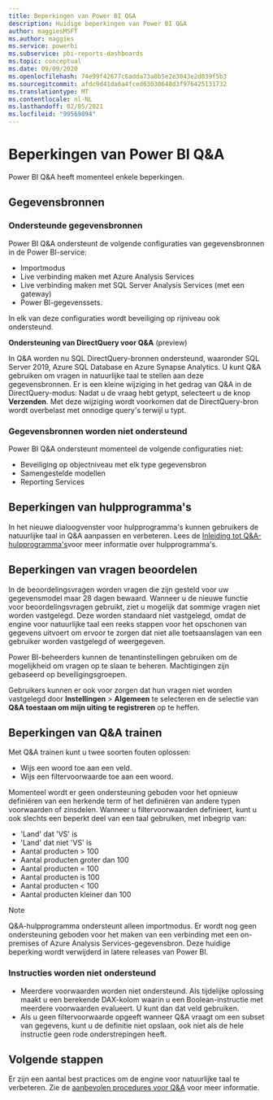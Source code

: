 ```yaml
---
title: Beperkingen van Power BI Q&A
description: Huidige beperkingen van Power BI Q&A
author: maggiesMSFT
ms.author: maggies
ms.service: powerbi
ms.subservice: pbi-reports-dashboards
ms.topic: conceptual
ms.date: 09/09/2020
ms.openlocfilehash: 74e99f42677c6adda73a8b5e2e3043e2d039f5b3
ms.sourcegitcommit: afdc9d41da6a4fced63030648d3f976425131732
ms.translationtype: MT
ms.contentlocale: nl-NL
ms.lasthandoff: 02/05/2021
ms.locfileid: "99569894"
---
```

# <a name="limitations-of-power-bi-qa"></a>Beperkingen van Power BI Q&A

Power BI Q&A heeft momenteel enkele beperkingen.

## <a name="data-sources"></a>Gegevensbronnen

### <a name="supported-data-sources"></a>Ondersteunde gegevensbronnen

Power BI Q&A ondersteunt de volgende configuraties van gegevensbronnen in de Power BI-service:

- Importmodus
- Live verbinding maken met Azure Analysis Services
- Live verbinding maken met SQL Server Analysis Services (met een gateway)
- Power BI-gegevenssets.

In elk van deze configuraties wordt beveiliging op rijniveau ook ondersteund.

**Ondersteuning van DirectQuery voor Q&A** (preview)

In Q&A worden nu SQL DirectQuery-bronnen ondersteund, waaronder SQL Server 2019, Azure SQL Database en Azure Synapse Analytics. U kunt Q&A gebruiken om vragen in natuurlijke taal te stellen aan deze gegevensbronnen. Er is een kleine wijziging in het gedrag van Q&A in de DirectQuery-modus: Nadat u de vraag hebt getypt, selecteert u de knop **Verzenden**. Met deze wijziging wordt voorkomen dat de DirectQuery-bron wordt overbelast met onnodige query's terwijl u typt.

### <a name="data-sources-not-supported"></a>Gegevensbronnen worden niet ondersteund

Power BI Q&A ondersteunt momenteel de volgende configuraties niet:

- Beveiliging op objectniveau met elk type gegevensbron
- Samengestelde modellen
- Reporting Services 

## <a name="tooling-limitations"></a>Beperkingen van hulpprogramma's

In het nieuwe dialoogvenster voor hulpprogramma's kunnen gebruikers de natuurlijke taal in Q&A aanpassen en verbeteren. Lees de [Inleiding tot Q&A-hulpprogramma's](q-and-a-tooling-intro.md)voor meer informatie over hulpprogramma's.

## <a name="review-question-limitations"></a>Beperkingen van vragen beoordelen

In de beoordelingsvragen worden vragen die zijn gesteld voor uw gegevensmodel maar 28 dagen bewaard. Wanneer u de nieuwe functie voor beoordelingsvragen gebruikt, ziet u mogelijk dat sommige vragen niet worden vastgelegd. Deze worden standaard niet vastgelegd, omdat de engine voor natuurlijke taal een reeks stappen voor het opschonen van gegevens uitvoert om ervoor te zorgen dat niet alle toetsaanslagen van een gebruiker worden vastgelegd of weergegeven.

Power BI-beheerders kunnen de tenantinstellingen gebruiken om de mogelijkheid om vragen op te slaan te beheren. Machtigingen zijn gebaseerd op beveiligingsgroepen. 

Gebruikers kunnen er ook voor zorgen dat hun vragen niet worden vastgelegd door **Instellingen** > **Algemeen** te selecteren en de selectie van **Q&A toestaan om mijn uiting te registreren** op te heffen. 

## <a name="teach-qa-limitations"></a>Beperkingen van Q&A trainen

Met Q&A trainen kunt u twee soorten fouten oplossen:

- Wijs een woord toe aan een veld.
- Wijs een filtervoorwaarde toe aan een woord.

Momenteel wordt er geen ondersteuning geboden voor het opnieuw definiëren van een herkende term of het definiëren van andere typen voorwaarden of zinsdelen. Wanneer u filtervoorwaarden definieert, kunt u ook slechts een beperkt deel van een taal gebruiken, met inbegrip van:

- 'Land' dat 'VS' is
- 'Land' dat niet 'VS' is
- Aantal producten > 100
- Aantal producten groter dan 100
- Aantal producten = 100
- Aantal producten is 100
- Aantal producten < 100
- Aantal producten kleiner dan 100

> [!NOTE]
> Q&A-hulpprogramma ondersteunt alleen importmodus. Er wordt nog geen ondersteuning geboden voor het maken van een verbinding met een on-premises of Azure Analysis Services-gegevensbron. Deze huidige beperking wordt verwijderd in latere releases van Power BI.

### <a name="statements-not-supported"></a>Instructies worden niet ondersteund

- Meerdere voorwaarden worden niet ondersteund. Als tijdelijke oplossing maakt u een berekende DAX-kolom waarin u een Boolean-instructie met meerdere voorwaarden evalueert. U kunt dan dat veld gebruiken.
- Als u geen filtervoorwaarde opgeeft wanneer Q&A vraagt om een subset van gegevens, kunt u de definitie niet opslaan, ook niet als de hele instructie geen rode onderstrepingen heeft.

## <a name="next-steps"></a>Volgende stappen

Er zijn een aantal best practices om de engine voor natuurlijke taal te verbeteren. Zie de [aanbevolen procedures voor Q&A](q-and-a-best-practices.md) voor meer informatie.
